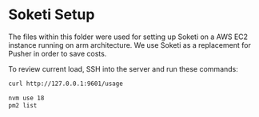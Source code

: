 # Soketi Setup

The files within this folder were used for setting up Soketi on a AWS EC2 instance running on arm architecture. We use Soketi as a replacement for Pusher in order to save costs.

To review current load, SSH into the server and run these commands:

```bash
curl http://127.0.0.1:9601/usage
```

```bash
nvm use 18
pm2 list
```
